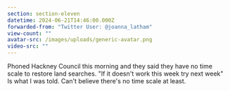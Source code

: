```yaml
---
section: section-eleven
datetime: 2024-06-21T14:46:00.000Z
forwarded-from: "Twitter User: @joanna_latham"
view-count: ""
avatar-src: /images/uploads/generic-avatar.png
video-src: ""
---
```

Phoned Hackney Council this morning and they said they have no time scale to restore land searches. "If it doesn't work this week try next week" Is what I was told. Can't believe there's no time scale at least.
